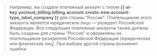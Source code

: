 > Например, вы создали платежный аккаунт с типом **{{ ui-key.yacloud_billing.billing.account.create-new.account-type_label_company }}** для страны <q>Россия</q>. Плательщиком этого аккаунта является юридическое лицо — резидент Российской Федерации. Все следующие платежные аккаунты также должны быть созданы для страны <q>Россия</q> и оформлены на плательщиков-резидентов Российской Федерации (юридических или физических лиц). При выборе другой страны возникнет ошибка.